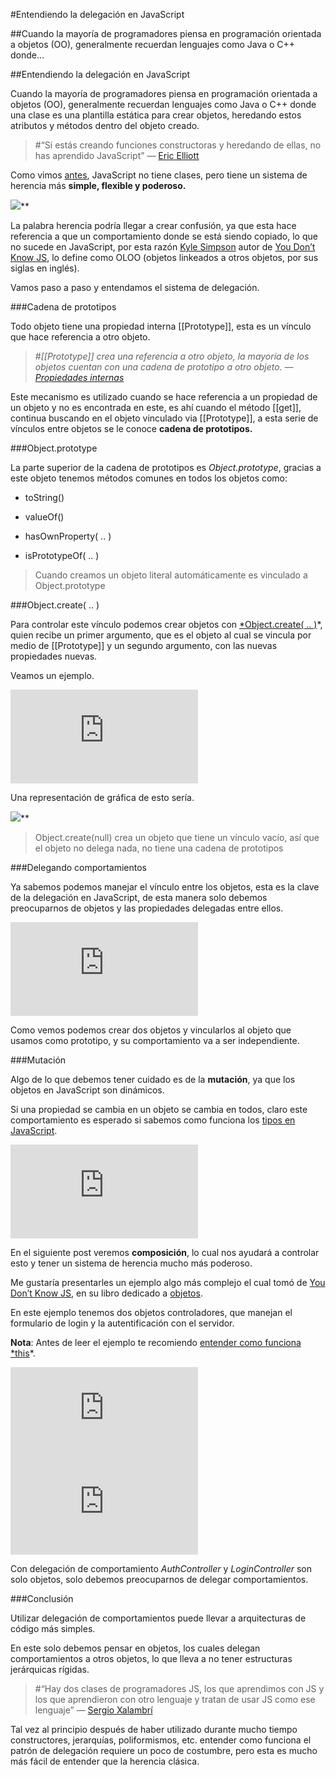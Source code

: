 
#Entendiendo la delegación en JavaScript

##Cuando la mayoría de programadores piensa en programación orientada a objetos (OO), generalmente recuerdan lenguajes como Java o C++ donde…

##Entendiendo la delegación en JavaScript

Cuando la mayoría de programadores piensa en programación orientada a objetos (OO), generalmente recuerdan lenguajes como Java o C++ donde una clase es una plantilla estática para crear objetos, heredando estos atributos y métodos dentro del objeto creado.
> #“Si estás creando funciones constructoras y heredando de ellas, no has aprendido JavaScript” — [Eric Elliott](undefined)

Como vimos [antes](https://medium.com/@yeion7/entendiendo-la-herencia-en-javascript-288a578edd5b), JavaScript no tiene clases, pero tiene un sistema de herencia más **simple, flexible y poderoso.**

![](https://medium2.global.ssl.fastly.net/max/2048/1*oVVMU8NZpvHfMGa2aUyXiA.png)**

La palabra herencia podría llegar a crear confusión, ya que esta hace referencia a que un comportamiento donde se está siendo copiado, lo que no sucede en JavaScript, por esta razón [Kyle Simpson](https://twitter.com/getify?lang=es) autor de [You Don’t Know JS](https://github.com/getify/You-Dont-Know-JS), lo define como OLOO (objetos linkeados a otros objetos, por sus siglas en inglés).

Vamos paso a paso y entendamos el sistema de delegación.

###Cadena de prototipos

Todo objeto tiene una propiedad interna [[Prototype]], esta es un vínculo que hace referencia a otro objeto.
> #*[[Prototype]] crea una referencia a otro objeto, la mayoría de los objetos cuentan con una cadena de prototipo a otro objeto. —[ Propiedades internas](https://medium.com/@yeion7/propiedades-internas-en-javascript-717057026516#.em4cy0d6o)*

Este mecanismo es utilizado cuando se hace referencia a un propiedad de un objeto y no es encontrada en este, es ahí cuando el método [[get]], continua buscando en el objeto vinculado via [[Prototype]], a esta serie de vínculos entre objetos se le conoce **cadena de prototipos.**

###Object.prototype

La parte superior de la cadena de prototipos es *Object.prototype*, gracias a este objeto tenemos métodos comunes en todos los objetos como:

* toString()

* valueOf()

* hasOwnProperty( .. )

* isPrototypeOf( .. )
> Cuando creamos un objeto literal automáticamente es vinculado a Object.prototype

###Object.create( .. )

Para controlar este vínculo podemos crear objetos con [*Object.create( .. )](https://developer.mozilla.org/es/docs/Web/JavaScript/Referencia/Objetos_globales/Object/create)*, quien recibe un primer argumento, que es el objeto al cual se vincula por medio de [[Prototype]] y un segundo argumento, con las nuevas propiedades nuevas.

Veamos un ejemplo.

<iframe src="https://medium.com/media/c97363a8c8c946fa3be17ea9e0a98130" frameborder=0></iframe>

Una representación de gráfica de esto sería.

![](https://medium2.global.ssl.fastly.net/max/2000/1*iVmW3UVprFJ3V7WJ6Kz1zQ.png)**
> Object.create(null) crea un objeto que tiene un vínculo vacío, así que el objeto no delega nada, no tiene una cadena de prototipos

###Delegando comportamientos

Ya sabemos podemos manejar el vínculo entre los objetos, esta es la clave de la delegación en JavaScript, de esta manera solo debemos preocuparnos de objetos y las propiedades delegadas entre ellos.

<iframe src="https://medium.com/media/03d94c30fff3338562f8d64880d5c64c" frameborder=0></iframe>

Como vemos podemos crear dos objetos y vincularlos al objeto que usamos como prototipo, y su comportamiento va a ser independiente.

###Mutación

Algo de lo que debemos tener cuidado es de la **mutación**, ya que los objetos en JavaScript son dinámicos.

Si una propiedad se cambia en un objeto se cambia en todos, claro este comportamiento es esperado si sabemos como funciona los [tipos en JavaScript](https://medium.com/@yeion7/entendiendo-los-tipos-en-javascript-4c1c718e8e2a#.k6s9jvnmp).

<iframe src="https://medium.com/media/ab6c89cbd4c174e9ab21f2fc1fe88c02" frameborder=0></iframe>

En el siguiente post veremos **composición**, lo cual nos ayudará a controlar esto y tener un sistema de herencia mucho más poderoso.

Me gustaría presentarles un ejemplo algo más complejo el cual tomó de [You Don’t Know JS](https://github.com/getify/You-Dont-Know-JS), en su libro dedicado a [objetos](https://github.com/getify/You-Dont-Know-JS/blob/master/this%20&%20object%20prototypes/ch6.md).

En este ejemplo tenemos dos objetos controladores, que manejan el formulario de login y la autentificación con el servidor.

**Nota**: Antes de leer el ejemplo te recomiendo [entender como funciona *this](https://medium.com/@yeion7/entendiendo-this-javascript-cba60c8cec8c)*.

<iframe src="https://medium.com/media/1ccc63ee720a7082cc95d224622bb691" frameborder=0></iframe>

<iframe src="https://medium.com/media/015025b7dfc992a17a3023ac3256c683" frameborder=0></iframe>

Con delegación de comportamiento *AuthController* y *LoginController* son solo objetos, solo debemos preocuparnos de delegar comportamientos.

###Conclusión

Utilizar delegación de comportamientos puede llevar a arquitecturas de código más simples.

En este solo debemos pensar en objetos, los cuales delegan comportamientos a otros objetos, lo que lleva a no tener estructuras jerárquicas rígidas.
> #“Hay dos clases de programadores JS, los que aprendimos con JS y los que aprendieron con otro lenguaje y tratan de usar JS como ese lenguaje” — [Sergio Xalambrí](undefined)

Tal vez al principio después de haber utilizado durante mucho tiempo constructores, jerarquías, poliformismos, etc. entender como funciona el patrón de delegación requiere un poco de costumbre, pero esta es mucho más fácil de entender que la herencia clásica.

 

 
